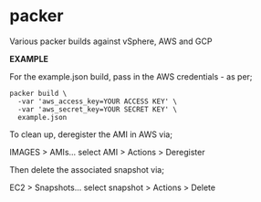 # packer
Various packer builds against vSphere, AWS and GCP

**EXAMPLE**

For the example.json build, pass in the AWS credentials - as per;

```
packer build \
  -var 'aws_access_key=YOUR ACCESS KEY' \
  -var 'aws_secret_key=YOUR SECRET KEY' \
  example.json
```

To clean up, deregister the AMI in AWS via;

IMAGES > AMIs... select AMI > Actions > Deregister

Then delete the associated snapshot via;

EC2 > Snapshots... select snapshot > Actions > Delete


